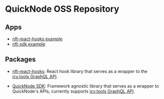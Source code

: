 # QuickNode OSS Repository

## Apps

- [nft-react-hooks example](./packages/apps/examples/nft-react-hooks)
- [nft-sdk example](./packages/apps/examples/nft-sdk/)

## Packages

- [nft-react-hooks](./packages/libs/ui/nft-react-hooks/README.md): React hook library that serves as a wrapper to the [icy.tools GraphQL API](https://developers.icy.tools).

- [QuickNode SDK](./packages/libs/api/sdk/README.md): Framework agnostic library that serves as a wrapper to QuickNode's APIs, currently supports [icy.tools GraphQL API](https://developers.icy.tools).
